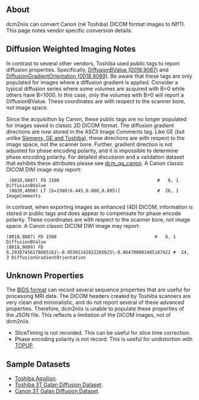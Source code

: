 ## About

dcm2niix can convert Canon (né Toshiba) DICOM format images to NIfTI. This page notes vendor specific conversion details.

## Diffusion Weighted Imaging Notes

In contrast to several other vendors, Toshiba used public tags to report diffusion properties. Specifically, [DiffusionBValue (0018,9087)](http://dicomlookup.com/lookup.asp?sw=Tnumber&q=(0018,9087)) and [DiffusionGradientOrientation (0018,9089)](http://dicomlookup.com/lookup.asp?sw=Tnumber&q=(0018,9089)). Be aware that these tags are only populated for images where a diffusion gradient is applied. Consider a typical diffusion series where some volumes are acquired with B=0 while others have B=1000. In this case, only the volumes with B>0 will report a DiffusionBValue. These coordinates are with respect to the scanner bore, not image space.

Since the acquisition by Canon, these public tags are no longer populated for images saved in classic 2D DICOM format. The diffusion gradient directions are now stored in the ASCII Image Comments tag. Like GE (but unlike [Siemens, GE and Toshiba](https://www.na-mic.org/wiki/NAMIC_Wiki:DTI:DICOM_for_DWI_and_DTI)), these directions are with respect to the image space, not the scanner bore. Further, gradient direction is not adjusted for phase encoding polarity, and it is impossible to determine phase encoding polarity. For detailed discussion and a validation dataset that exhibits these attributes please see [dcm_qa_canon](https://github.com/neurolabusc/dcm_qa_canon). A Canon classic DICOM DWI image may report:

```
 (0018,9087) FD 1500                                     #   8, 1 DiffusionBValue
 (0020,4000) LT [b=1500(0.445,0.000,0.895)]              #  26, 1 ImageComments
```

In contrast, when exporting images as enhanced (4D) DICOM, information is stored in public tags and does appear to compensate for phase encode polarity. These coordinates are with respect to the scanner bore, not image space. A Canon classic DICOM DWI image may report: 

```
(0018,9087) FD 1500                                     #   8, 1 DiffusionBValue
(0018,9089) FD 0.29387456178665161\-0.95365142822265625\-0.064700603485107422 #  24, 3 DiffusionGradientOrientation
```

## Unknown Properties

The [BIDS format](https://bids.neuroimaging.io) can record several sequence properties that are useful for processing MRI data. The DICOM headers created by Toshiba scanners are very clean and minimalistic, and do not report several of these advanced properties. Therefore, dcm2niix is unable to populate these properties of the JSON file. This reflects a limitation of the DICOM images, not of dcm2niix.

 - SliceTiming is not recorded. This can be useful for slice time correction.
 - Phase encoding polarity is not record. This is useful for undistortion with [TOPUP](https://fsl.fmrib.ox.ac.uk/fsl/fslwiki/topup).


## Sample Datasets

 - [Toshiba Aquilion](https://www.aliza-dicom-viewer.com/download/datasets).
 - [Toshiba 3T Galan Diffusion Dataset](https://github.com/neurolabusc/dcm_qa_toshiba).
 - [Canon 3T Galan Diffusion Dataset](https://github.com/neurolabusc/dcm_qa_canon).
